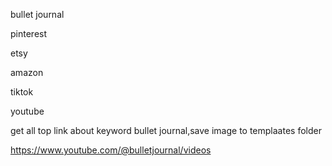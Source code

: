 bullet journal



pinterest 

etsy

amazon

tiktok

youtube


get all top link about keyword bullet journal,save image to templaates folder


https://www.youtube.com/@bulletjournal/videos
